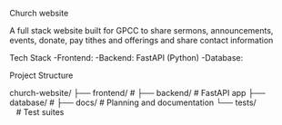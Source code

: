 Church website

A full stack website built for GPCC to share sermons, announcements, events, 
donate, pay tithes and offerings and share contact information

Tech Stack
-Frontend: 
-Backend: FastAPI (Python)
-Database: 

Project Structure


church-website/
├── frontend/    # 
├── backend/     # FastAPI app
├── database/    # 
├── docs/        # Planning and documentation
└── tests/       # Test suites
